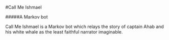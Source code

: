#Call Me Ishmael

#####A Markov bot

Call Me Ishmael is a Markov bot which relays the story of captain Ahab and his white whale as the least faithful narrator imaginable. 